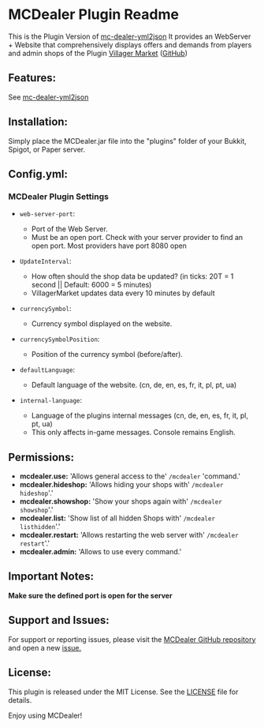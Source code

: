 # MCDealer Plugin Readme
This is the Plugin Version of [mc-dealer-yml2json](https://github.com/wolf128058/mc-dealer-yml2json)
It provides an WebServer + Website that comprehensively displays offers and demands from players and admin shops
of the Plugin [Villager Market](https://www.spigotmc.org/resources/villager-market-the-ultimate-shop-plugin.82965/) ([GitHub](https://github.com/Bestem0r/VillagerMarket))

## Features:
See [mc-dealer-yml2json](https://github.com/wolf128058/mc-dealer-yml2json)

## Installation:
Simply place the MCDealer.jar file into the "plugins" folder of your Bukkit, Spigot, or Paper server.

## Config.yml:
### MCDealer Plugin Settings

- `web-server-port`:
  - Port of the Web Server.
  - Must be an open port. Check with your server provider to find an open port. Most providers have port 8080 open


- `UpdateInterval`:
  - How often should the shop data be updated? (in ticks: 20T = 1 second || Default: 6000 = 5 minutes)
  - VillagerMarket updates data every 10 minutes by default


- `currencySymbol`:
  - Currency symbol displayed on the website.


- `currencySymbolPosition`:
  - Position of the currency symbol (before/after).


- `defaultLanguage`: 
  - Default language of the website. (cn, de, en, es, fr, it, pl, pt, ua)


- `internal-language`:
  - Language of the plugins internal messages (cn, de, en, es, fr, it, pl, pt, ua)
  - This only affects in-game messages. Console remains English.


## Permissions:
- **mcdealer.use:** 'Allows general access to the' `/mcdealer` 'command.'
- **mcdealer.hideshop:** 'Allows hiding your shops with' `/mcdealer hideshop`'.'
- **mcdealer.showshop:** 'Show your shops again with' `/mcdealer showshop`'.'
- **mcdealer.list:** 'Show list of all hidden Shops with' `/mcdealer listhidden`'.'
- **mcdealer.restart:** 'Allows restarting the web server with' `/mcdealer restart`'.'
- **mcdealer.admin:** 'Allows to use every command.'

## Important Notes:
**Make sure the defined port is open for the server**

## Support and Issues:

For support or reporting issues, please visit the [MCDealer GitHub repository](https://github.com/CptGummiball/MC-Dealer/) and open a new [issue.](https://github.com/CptGummiball/MC-Dealer/issues)

## License:
This plugin is released under the MIT License. See the [LICENSE](LICENSE) file for details.

Enjoy using MCDealer!
